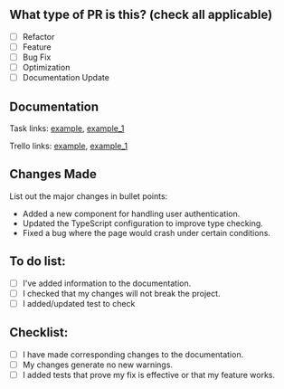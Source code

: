 ## What type of PR is this? (check all applicable)

- [ ] Refactor
- [ ] Feature
- [ ] Bug Fix
- [ ] Optimization
- [ ] Documentation Update

## Documentation

Task links: [example](https://github.com/rolling-scopes-school/tasks/blob/master/tasks/eCommerce-Application/Sprints/Sprint1/RSS-ECOMM-1_01.md), [example_1](https://github.com/rolling-scopes-school/tasks/blob/master/tasks/eCommerce-Application/Sprints/Sprint1/RSS-ECOMM-1_02.md)

Trello links: [example](https://trello.com/c/8sPjt2dR/1-rss-ecomm-101-set-up-github-repository), [example_1](https://trello.com/c/IKbuWjFQ/2-rss-ecomm-102-set-up-folder-structure)

## Changes Made

List out the major changes in bullet points:

- Added a new component for handling user authentication.
- Updated the TypeScript configuration to improve type checking.
- Fixed a bug where the page would crash under certain conditions.

## To do list:

- [ ] I've added information to the documentation.
- [ ] I checked that my changes will not break the project.
- [ ] I added/updated test to check

## Checklist:

- [ ] I have made corresponding changes to the documentation.
- [ ] My changes generate no new warnings.
- [ ] I added tests that prove my fix is effective or that my feature works.
